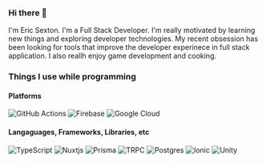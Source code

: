 ### Hi there 👋
I'm Eric Sexton. I'm a Full Stack Developer. I'm really motivated by learning new things and exploring developer technologies. My recent obsession has been looking for tools that improve the developer experinece in full stack application. I also reallh enjoy game development and cooking. 

### Things I use while programming
#### Platforms
![GitHub Actions](https://img.shields.io/badge/github%20actions-%232671E5.svg?style=for-the-badge&logo=githubactions&logoColor=white)
![Firebase](https://img.shields.io/badge/firebase-%23039BE5.svg?style=for-the-badge&logo=firebase)
![Google Cloud](https://img.shields.io/badge/GoogleCloud-%234285F4.svg?style=for-the-badge&logo=google-cloud&logoColor=white)


#### Langaguages, Frameworks, Libraries, etc
![TypeScript](https://img.shields.io/badge/typescript-%23007ACC.svg?style=for-the-badge&logo=typescript&logoColor=white)
![Nuxtjs](https://img.shields.io/badge/Nuxt-002E3B?style=for-the-badge&logo=nuxtdotjs&logoColor=#00DC82)
![Prisma](https://img.shields.io/badge/Prisma-3982CE?style=for-the-badge&logo=Prisma&logoColor=white)
![TRPC](https://img.shields.io/badge/tRPC-%232596BE.svg?style=for-the-badge&logo=tRPC&logoColor=white)
![Postgres](https://img.shields.io/badge/postgres-%23316192.svg?style=for-the-badge&logo=postgresql&logoColor=white)
![Ionic](https://img.shields.io/badge/Ionic-%233880FF.svg?style=for-the-badge&logo=Ionic&logoColor=white)
![Unity](https://img.shields.io/badge/unity-%23000000.svg?style=for-the-badge&logo=unity&logoColor=white)


<!--
**foopis23/foopis23** is a ✨ _special_ ✨ repository because its `README.md` (this file) appears on your GitHub profile.

Here are some ideas to get you started:

- 🔭 I’m currently working on ...
- 🌱 I’m currently learning ...
- 👯 I’m looking to collaborate on ...
- 🤔 I’m looking for help with ...
- 💬 Ask me about ...
- 📫 How to reach me: ...
- 😄 Pronouns: ...
- ⚡ Fun fact: ...
-->
